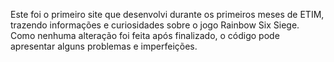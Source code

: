 Este foi o primeiro site que desenvolvi durante os primeiros meses de ETIM, trazendo informações e curiosidades sobre o jogo Rainbow Six Siege. Como nenhuma alteração foi feita após finalizado, o código pode apresentar alguns problemas e imperfeições.
